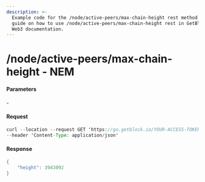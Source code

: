 ```yaml
---
description: >-
  Example code for the /node/active-peers/max-chain-height rest method. Сomplete
  guide on how to use /node/active-peers/max-chain-height rest in GetBlock.io
  Web3 documentation.
---
```


# /node/active-peers/max-chain-height - NEM

#### Parameters

\-

#### Request

```java
curl --location --request GET 'https://go.getblock.io/YOUR-ACCESS-TOKEN/node/active-peers/max-chain-height' \
--header 'Content-Type: application/json'
```

#### Response

```java
{
    "height": 3943092
}
```
